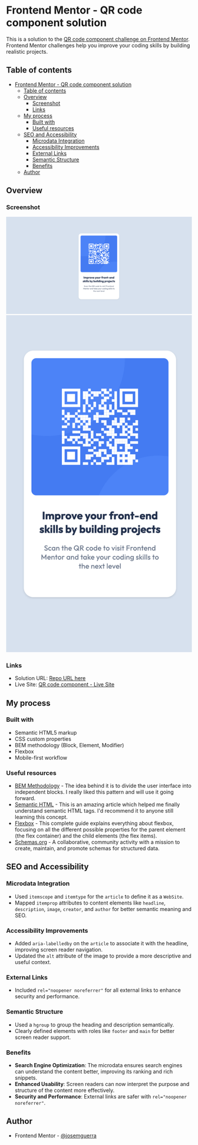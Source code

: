 # Frontend Mentor - QR code component solution

This is a solution to the [QR code component challenge on Frontend Mentor](https://www.frontendmentor.io/challenges/qr-code-component-iux_sIO_H). Frontend Mentor challenges help you improve your coding skills by building realistic projects.

## Table of contents

- [Frontend Mentor - QR code component solution](#frontend-mentor---qr-code-component-solution)
  - [Table of contents](#table-of-contents)
  - [Overview](#overview)
    - [Screenshot](#screenshot)
    - [Links](#links)
  - [My process](#my-process)
    - [Built with](#built-with)
    - [Useful resources](#useful-resources)
  - [SEO and Accessibility](#seo-and-accessibility)
    - [Microdata Integration](#microdata-integration)
    - [Accessibility Improvements](#accessibility-improvements)
    - [External Links](#external-links)
    - [Semantic Structure](#semantic-structure)
    - [Benefits](#benefits)
  - [Author](#author)

## Overview

### Screenshot

![desktop_view](./assets/images/desktop_view.png)
![mobile_view](./assets/images/mobile_view.png)

### Links

- Solution URL: [Repo URL here](https://github.com/josemguerra/fem-qr-code-component-main)
- Live Site: [QR code component - Live Site](https://josemguerra.github.io/fem-qr-code-component/)

## My process

### Built with

- Semantic HTML5 markup
- CSS custom properties
- BEM methodology (Block, Element, Modifier)
- Flexbox
- Mobile-first workflow

### Useful resources

- [BEM Methodology](https://en.bem.info/methodology/) - The idea behind it is to divide the user interface into independent blocks. I really liked this pattern and will use it going forward.
- [Semantic HTML](https://www.semrush.com/blog/semantic-html5-guide/) - This is an amazing article which helped me finally understand semantic HTML tags. I'd recommend it to anyone still learning this concept.
- [Flexbox](https://css-tricks.com/snippets/css/a-guide-to-flexbox/) - This complete guide explains everything about flexbox, focusing on all the different possible properties for the parent element (the flex container) and the child elements (the flex items).
- [Schemas.org](https://schema.org/docs/schemas.html) - A collaborative, community activity with a mission to create, maintain, and promote schemas for structured data.

## SEO and Accessibility

### Microdata Integration

- Used `itemscope` and `itemtype` for the `article` to define it as a `WebSite`.
- Mapped `itemprop` attributes to content elements like `headline`, `description`, `image`, `creator`, and `author` for better semantic meaning and SEO.

### Accessibility Improvements

- Added `aria-labelledby` on the `article` to associate it with the headline, improving screen reader navigation.
- Updated the `alt` attribute of the image to provide a more descriptive and useful context.

### External Links

- Included `rel="noopener noreferrer"` for all external links to enhance security and performance.

### Semantic Structure

- Used a `hgroup` to group the heading and description semantically.
- Clearly defined elements with roles like `footer` and `main` for better screen reader support.

### Benefits

- **Search Engine Optimization**: The microdata ensures search engines can understand the content better, improving its ranking and rich snippets.
- **Enhanced Usability**: Screen readers can now interpret the purpose and structure of the content more effectively.
- **Security and Performance**: External links are safer with `rel="noopener noreferrer"`.

## Author

- Frontend Mentor - [@josemguerra](https://www.frontendmentor.io/profile/josemguerra)
